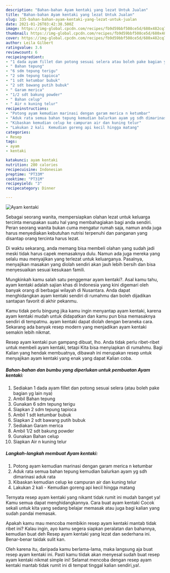 ```yaml
---
description: "Bahan-bahan Ayam kentaki yang lezat Untuk Jualan"
title: "Bahan-bahan Ayam kentaki yang lezat Untuk Jualan"
slug: 335-bahan-bahan-ayam-kentaki-yang-lezat-untuk-jualan
date: 2021-01-26T03:42:38.500Z
image: https://img-global.cpcdn.com/recipes/fb9d59bbf508ce5d/680x482cq70/ayam-kentaki-foto-resep-utama.jpg
thumbnail: https://img-global.cpcdn.com/recipes/fb9d59bbf508ce5d/680x482cq70/ayam-kentaki-foto-resep-utama.jpg
cover: https://img-global.cpcdn.com/recipes/fb9d59bbf508ce5d/680x482cq70/ayam-kentaki-foto-resep-utama.jpg
author: Leila Gilbert
ratingvalue: 3.6
reviewcount: 6
recipeingredient:
- "1 dada ayam fillet dan potong sesuai selera atau boleh pake bagian yg lain nya"
- " Bahan tepung"
- "6 sdm tepung terigu"
- "2 sdm tepung tapioca"
- "1 sdt ketumbar bubuk"
- "2 sdt bawang putih bubuk"
- " Garam merica"
- "1/2 sdt bakung powder"
- " Bahan celup"
- " Air n kuning telur"
recipeinstructions:
- "Potong ayam kemudian marinasi dengan garam merica n ketumbar"
- "Aduk rata semua bahan tepung kemudian balurkan ayam yg sdh dimarinasi aduk rata"
- "Kibaskan kemudian celup ke campuran air dan kuning telur"
- "Lakukan 2 kali  Kemudian goreng api kecil hingga matang"
categories:
- Resep
tags:
- ayam
- kentaki

katakunci: ayam kentaki 
nutrition: 280 calories
recipecuisine: Indonesian
preptime: "PT33M"
cooktime: "PT31M"
recipeyield: "3"
recipecategory: Dinner

---
```



![Ayam kentaki](https://img-global.cpcdn.com/recipes/fb9d59bbf508ce5d/680x482cq70/ayam-kentaki-foto-resep-utama.jpg)

Sebagai seorang wanita, mempersiapkan olahan lezat untuk keluarga tercinta merupakan suatu hal yang membahagiakan bagi anda sendiri. Peran seorang  wanita bukan cuma mengatur rumah saja, namun anda juga harus menyediakan kebutuhan nutrisi terpenuhi dan panganan yang disantap orang tercinta harus lezat.

Di waktu  sekarang, anda memang bisa membeli olahan yang sudah jadi meski tidak harus capek memasaknya dulu. Namun ada juga mereka yang selalu mau menyajikan yang terlezat untuk keluarganya. Pasalnya, menyajikan masakan yang diolah sendiri akan jauh lebih bersih dan bisa menyesuaikan sesuai kesukaan famili. 



Mungkinkah kamu salah satu penggemar ayam kentaki?. Asal kamu tahu, ayam kentaki adalah sajian khas di Indonesia yang kini digemari oleh banyak orang di berbagai wilayah di Nusantara. Anda dapat menghidangkan ayam kentaki sendiri di rumahmu dan boleh dijadikan santapan favorit di akhir pekanmu.

Kamu tidak perlu bingung jika kamu ingin menyantap ayam kentaki, karena ayam kentaki mudah untuk didapatkan dan kamu pun bisa memasaknya sendiri di tempatmu. ayam kentaki dapat diolah dengan beraneka cara. Sekarang ada banyak resep modern yang menjadikan ayam kentaki semakin lebih nikmat.

Resep ayam kentaki pun gampang dibuat, lho. Anda tidak perlu ribet-ribet untuk membeli ayam kentaki, tetapi Kita bisa menyiapkan di rumahmu. Bagi Kalian yang hendak membuatnya, dibawah ini merupakan resep untuk menyajikan ayam kentaki yang enak yang dapat Kalian coba.

<!--inarticleads1-->

##### Bahan-bahan dan bumbu yang diperlukan untuk pembuatan Ayam kentaki:

1. Sediakan 1 dada ayam fillet dan potong sesuai selera (atau boleh pake bagian yg lain nya)
1. Ambil  Bahan tepung
1. Gunakan 6 sdm tepung terigu
1. Siapkan 2 sdm tepung tapioca
1. Ambil 1 sdt ketumbar bubuk
1. Siapkan 2 sdt bawang putih bubuk
1. Sediakan  Garam merica
1. Ambil 1/2 sdt bakung powder
1. Gunakan  Bahan celup
1. Siapkan  Air n kuning telur




<!--inarticleads2-->

##### Langkah-langkah membuat Ayam kentaki:

1. Potong ayam kemudian marinasi dengan garam merica n ketumbar
1. Aduk rata semua bahan tepung kemudian balurkan ayam yg sdh dimarinasi aduk rata
1. Kibaskan kemudian celup ke campuran air dan kuning telur
1. Lakukan 2 kali  - Kemudian goreng api kecil hingga matang




Ternyata resep ayam kentaki yang nikamt tidak rumit ini mudah banget ya! Kamu semua dapat menghidangkannya. Cara buat ayam kentaki Cocok sekali untuk kita yang sedang belajar memasak atau juga bagi kalian yang sudah pandai memasak.

Apakah kamu mau mencoba membikin resep ayam kentaki mantab tidak ribet ini? Kalau ingin, ayo kamu segera siapkan peralatan dan bahannya, kemudian buat deh Resep ayam kentaki yang lezat dan sederhana ini. Benar-benar taidak sulit kan. 

Oleh karena itu, daripada kamu berlama-lama, maka langsung aja buat resep ayam kentaki ini. Pasti kamu tiidak akan menyesal sudah buat resep ayam kentaki nikmat simple ini! Selamat mencoba dengan resep ayam kentaki mantab tidak rumit ini di tempat tinggal kalian sendiri,ya!.

